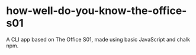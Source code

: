 # how-well-do-you-know-the-office-s01
A CLI app based on The Office S01, made using basic JavaScript and chalk npm.
